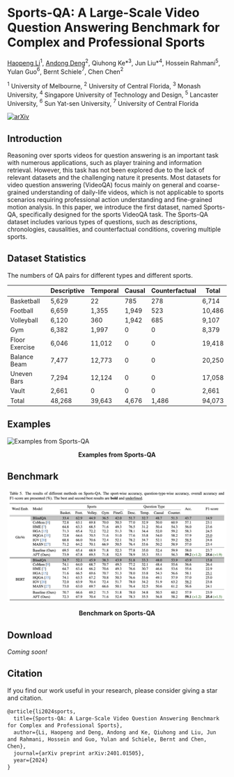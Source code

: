# Sports-QA: A Large-Scale Video Question Answering Benchmark for Complex and Professional Sports

[Haopeng Li](https://hoplee6.github.io/)$^1$, [Andong Deng](https://dengandong.github.io/)$^2$, Qiuhong Ke*$^3$, Jun Liu*$^4$, Hossein Rahmani$^5$, Yulan Guo$^6$, Bernt Schiele$^7$, Chen Chen$^2$

$^1$ University of Melbourne, $^2$ University of Central Florida, $^3$ Monash University,
$^4$ Singapore University of Technology and Design, $^5$ Lancaster University, $^6$ Sun Yat-sen University, $^7$ University of Central Florida


[![arXiv](https://img.shields.io/badge/Arxiv-2401.01505-b31b1b.svg?logo=arXiv)](https://arxiv.org/abs/2401.01505)


## Introduction

Reasoning over sports videos for question answering is an important task with numerous applications, such as player training and information retrieval. However, this task has not been explored due to the lack of relevant datasets and the challenging nature it presents. Most datasets for video question answering (VideoQA) focus mainly on general and coarse-grained understanding of daily-life videos, which is not applicable to sports scenarios requiring professional action understanding and fine-grained motion analysis. In this paper, we introduce the first dataset, named Sports-QA, specifically designed for the sports VideoQA task. The Sports-QA dataset includes various types of questions, such as descriptions, chronologies, causalities, and counterfactual conditions, covering multiple sports.

## Dataset Statistics

The numbers of QA pairs for different types and different sports.

|                | Descriptive  | Temporal  | Causal | Counterfactual | Total  |
|----------------|--------|--------|--------|----------|--------|
| Basketball     | 5,629  | 22     | 785    | 278      | 6,714  |
| Football       | 6,659  | 1,355  | 1,949  | 523      | 10,486 |
| Volleyball     | 6,120  | 360    | 1,942  | 685      | 9,107  |
| Gym            | 6,382  | 1,997  | 0      | 0        | 8,379  |
| Floor Exercise | 6,046  | 11,012 | 0      | 0        | 19,418 |
| Balance Beam   | 7,477  | 12,773 | 0      | 0        | 20,250 |
| Uneven Bars    | 7,294  | 12,124 | 0      | 0        | 17,058 |
| Vault          | 2,661  | 0      | 0      | 0        | 2,661  |
| Total          | 48,268 | 39,643 | 4,676  | 1,486    | 94,073 |


## Examples

![Examples from Sports-QA](pics/sportsqa_eg.png)

<center><b>Examples from Sports-QA</b></center>

## Benchmark

![Benchmark on Sports-QA](pics/image.png)

<center><b>Benchmark on Sports-QA</b></center>

## Download

*Coming soon!*

## Citation

If you find our work useful in your research, please consider giving a star and citation.

```
@article{li2024sports,
  title={Sports-QA: A Large-Scale Video Question Answering Benchmark for Complex and Professional Sports},
  author={Li, Haopeng and Deng, Andong and Ke, Qiuhong and Liu, Jun and Rahmani, Hossein and Guo, Yulan and Schiele, Bernt and Chen, Chen},
  journal={arXiv preprint arXiv:2401.01505},
  year={2024}
}
```
